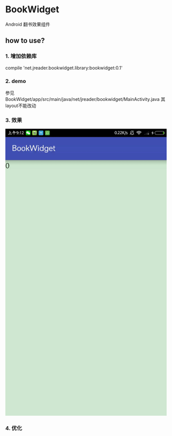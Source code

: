 # BookWidget
Android 翻书效果组件

## how to use?
### 1. 增加依赖库
compile 'net.jreader.bookwidget.library:bookwidget:0.1'
### 2. demo
参见 BookWidget/app/src/main/java/net/jreader/bookwidget/MainActivity.java 其layout不能改动
### 3. 效果
![Renderings](https://raw.githubusercontent.com/songkailei/BookWidget/master/demo.gif)
### 4. 优化
